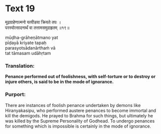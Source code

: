# Text 19

मूढग्राहेणात्मनो यत्पीडया क्रियते तपः ।  
परस्योत्सादनार्थं वा तत्तामसमुदाहृतम् ॥१९॥

mūḍha-grāheṇātmano yat  
pīḍayā kriyate tapaḥ  
parasyotsādanārthaḿ vā  
tat tāmasam udāhṛtam



### Translation:

**Penance performed out of foolishness, with self-torture or to destroy or injure others, is said to be in the mode of ignorance.**

### Purport:

There are instances of foolish penance undertaken by demons like Hiranyakasipu, who performed austere penances to become immortal and kill the demigods. He prayed to Brahma for such things, but ultimately he was killed by the Supreme Personality of Godhead. To undergo penances for something which is impossible is certainly in the mode of ignorance.